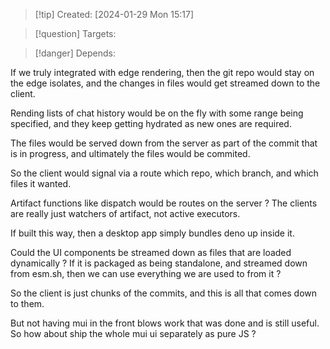 
>[!tip] Created: [2024-01-29 Mon 15:17]

>[!question] Targets: 

>[!danger] Depends: 

If we truly integrated with edge rendering, then the git repo would stay on the edge isolates, and the changes in files would get streamed down to the client.

Rending lists of chat history would be on the fly with some range being specified, and they keep getting hydrated as new ones are required.

The files would be served down from the server as part of the commit that is in progress, and ultimately the files would be commited.

So the client would signal via a route which repo, which branch, and which files it wanted.

Artifact functions like dispatch would be routes on the server ?
The clients are really just watchers of artifact, not active executors.

If built this way, then a desktop app simply bundles deno up inside it.

Could the UI components be streamed down as files that are loaded dynamically ?  If it is packaged as being standalone, and streamed down from esm.sh, then we can use everything we are used to from it ?

So the client is just chunks of the commits, and this is all that comes down to them.

But not having mui in the front blows work that was done and is still useful.
So how about ship the whole mui ui separately as pure JS ?